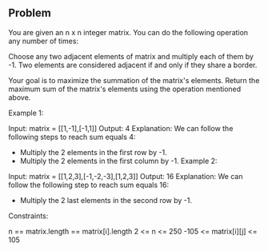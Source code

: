 ## Problem

You are given an n x n integer matrix. You can do the following operation any number of times:

Choose any two adjacent elements of matrix and multiply each of them by -1.
Two elements are considered adjacent if and only if they share a border.

Your goal is to maximize the summation of the matrix's elements. Return the maximum sum of the matrix's elements using the operation mentioned above.

 

Example 1:


Input: matrix = [[1,-1],[-1,1]]
Output: 4
Explanation: We can follow the following steps to reach sum equals 4:
- Multiply the 2 elements in the first row by -1.
- Multiply the 2 elements in the first column by -1.
Example 2:


Input: matrix = [[1,2,3],[-1,-2,-3],[1,2,3]]
Output: 16
Explanation: We can follow the following step to reach sum equals 16:
- Multiply the 2 last elements in the second row by -1.
 

Constraints:

n == matrix.length == matrix[i].length
2 <= n <= 250
-105 <= matrix[i][j] <= 105